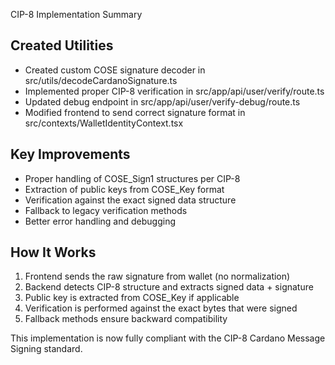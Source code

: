 CIP-8 Implementation Summary

## Created Utilities
- Created custom COSE signature decoder in src/utils/decodeCardanoSignature.ts
- Implemented proper CIP-8 verification in src/app/api/user/verify/route.ts
- Updated debug endpoint in src/app/api/user/verify-debug/route.ts
- Modified frontend to send correct signature format in src/contexts/WalletIdentityContext.tsx

## Key Improvements
- Proper handling of COSE_Sign1 structures per CIP-8
- Extraction of public keys from COSE_Key format
- Verification against the exact signed data structure
- Fallback to legacy verification methods
- Better error handling and debugging

## How It Works
1. Frontend sends the raw signature from wallet (no normalization)
2. Backend detects CIP-8 structure and extracts signed data + signature
3. Public key is extracted from COSE_Key if applicable
4. Verification is performed against the exact bytes that were signed
5. Fallback methods ensure backward compatibility

This implementation is now fully compliant with the CIP-8 Cardano Message Signing standard.
